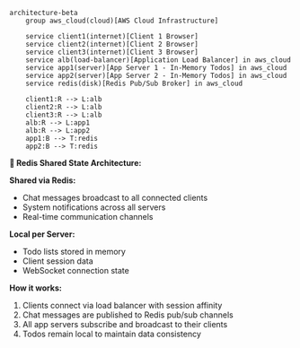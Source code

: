 ```mermaid
architecture-beta
    group aws_cloud(cloud)[AWS Cloud Infrastructure]
    
    service client1(internet)[Client 1 Browser] 
    service client2(internet)[Client 2 Browser]
    service client3(internet)[Client 3 Browser]
    service alb(load-balancer)[Application Load Balancer] in aws_cloud
    service app1(server)[App Server 1 - In-Memory Todos] in aws_cloud
    service app2(server)[App Server 2 - In-Memory Todos] in aws_cloud
    service redis(disk)[Redis Pub/Sub Broker] in aws_cloud
    
    client1:R --> L:alb
    client2:R --> L:alb
    client3:R --> L:alb
    alb:R --> L:app1
    alb:R --> L:app2
    app1:B --> T:redis
    app2:B --> T:redis
```

**🔄 Redis Shared State Architecture:**

**Shared via Redis:**
- Chat messages broadcast to all connected clients
- System notifications across all servers
- Real-time communication channels

**Local per Server:**
- Todo lists stored in memory
- Client session data
- WebSocket connection state

**How it works:**
1. Clients connect via load balancer with session affinity
2. Chat messages are published to Redis pub/sub channels
3. All app servers subscribe and broadcast to their clients
4. Todos remain local to maintain data consistency
